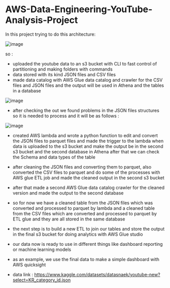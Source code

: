 # AWS-Data-Engineering-YouTube-Analysis-Project

In this project trying to do this architecture:

![image](https://user-images.githubusercontent.com/55424201/199018368-ef8b0628-331b-404e-9925-36ef8e61adae.png)

so :

- uploaded the youtube data to an s3 bucket with CLI to fast control of partitioning and making folders with commands 
- data stored with its kind JSON files and CSV files
- made data catalog with AWS Glue data catalog and crawler for the CSV files and JSON files and the output will be used in Athena and  the tables in a database 

![image](https://user-images.githubusercontent.com/55424201/199006461-cbd3a531-c21b-44d3-8045-f9e11bb8a01c.png)


- after checking the out we found problems in the JSON files structures so it is needed to process and it will be as follows :

![image](https://user-images.githubusercontent.com/55424201/199007105-6e7ebdb4-d6b3-46b1-86c7-d31fd424098d.png)


- created AWS lambda and wrote a python function to edit and convert the JSON files to parquet files and made the trigger to the lambda when data is uploaded to the 
  s3 bucket and make the output be in the second s3 bucket and the second database in Athena after that we can check the Schema  and data types of the table 
  
- after cleaning the JSON files and converting them to parquet, also converted the CSV files to parquet  and do some of the processes with AWS glue ETL job and made 
  the cleaned output in the second s3 bucket
  
- after that made a second AWS Glue data catalog crawler for the cleaned version and made the output to the second database 

- so for now we have a cleaned table from the JSON files which was converted and processed to parquet  by lambda and a cleaned table from the CSV files which
  are converted and processed to parquet by ETL glue and they are all stored in the same database 
  
- the next step is to build a new ETL to join our tables and store the output in the final s3 bucket for doing analytics  with AWS Glue studio 

- our data now is ready to use in different things like dashboard reporting or machine learning models 

- as an example, we use the final data to make a simple dashboard with AWS quicksight 

 - data link : https://www.kaggle.com/datasets/datasnaek/youtube-new?select=KR_category_id.json
 
